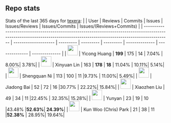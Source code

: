 
## Repo stats
Stats of the last 365 days for [texera](https://github.com/Texera/texera):
|                                                                                                                                                                          | User                 | Reviews   | Commits   |  Issues   | Issues/Reviews | Issues/Commits |  Issues/(Reviews+Commits)  |
| ------------------------------------------------------------------------------------------------------------------------------------------------------------------------ | -------------------- | --------- | --------- | --------- | -------------- | --------------  |     --------------         |
| <a href="https://github.com/Yicong-Huang"><img src="https://avatars.githubusercontent.com/u/17627829?u=823e1af8e1c9e9dcfa8c76710289be0076650d90&v=4" width="32"></a>     | Yicong Huang         | **199**   |   175     |   14      | 7.04%          |	8.00%|	3.78%|
| <a href="https://github.com/aglinxinyuan"><img src="https://avatars.githubusercontent.com/u/11544314?u=08bd523824df5b02fd9c3b55f7fc9f6e19679f38&v=4" width="32"></a>     | Xinyuan Lin          |   163     | **178**   | **18**    | 11.04%         |	10.11%|	5.14%|
| <a href="https://github.com/shengquan-ni"><img src="https://avatars.githubusercontent.com/u/13672781?u=a1c50d25b8913d811f391bef3f67f2c60b3cb2ef&v=4" width="32"></a>     | Shengquan Ni         |   113     |   100     |   11      |9.73%           |	11.00%|	5.49%|
| <a href="https://github.com/bobbai00"><img src="https://avatars.githubusercontent.com/u/43344272?u=71254b4ecea9dbfd9d38fd7570d0e86bea77907d&v=4" width="32"></a>         | Jiadong Bai          |    52     |    72     |   16      |30.77%          |	22.22%|	15.84%|
| <a href="https://github.com/Xiao-zhen-Liu"><img src="https://avatars.githubusercontent.com/u/36582710?u=d4d9a07379f63a885a0de7b7fb1348db5d56b0de&v=4" width="32"></a>    | Xiaozhen Liu         |    49     |    34     |   11      |22.45%          |	32.35%|	15.28%|
| <a href="https://github.com/yunyad"><img src="https://avatars.githubusercontent.com/u/114192306?v=4" width="32"></a>                                                     | Yunyan               |    23     |    19     |   10      |43.48%	         |**52.63%**|	**24.39%**|
| <a href="https://github.com/kunwp1"><img src="https://avatars.githubusercontent.com/u/143021053?v=4" width="32"></a>                                                     | Kun Woo (Chris) Park |    21     |    38     |   11      |**52.38%**          |	28.95%|	19.64%|
